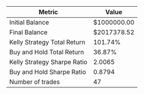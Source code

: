 | Metric | Value |
| --- | --- |
| Initial Balance | $1000000.00 |
| Final Balance | $2017378.52 |
| Kelly Strategy Total Return | 101.74% |
| Buy and Hold Total Return | 36.87% |
| Kelly Strategy Sharpe Ratio | 2.0065 |
| Buy and Hold Sharpe Ratio | 0.8794 |
| Number of trades | 47 |
